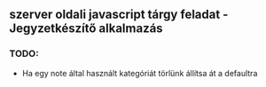 ## szerver oldali javascript tárgy feladat - Jegyzetkészítő alkalmazás

### TODO:
- Ha egy note által használt kategóriát törlünk állítsa át a defaultra
